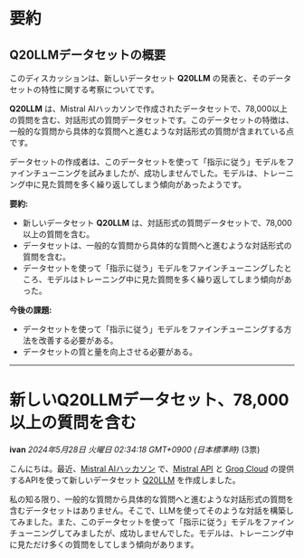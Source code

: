 # 要約 
## Q20LLMデータセットの概要

このディスカッションは、新しいデータセット **Q20LLM** の発表と、そのデータセットの特性に関する考察についてです。

**Q20LLM** は、Mistral AIハッカソンで作成されたデータセットで、78,000以上の質問を含む、対話形式の質問データセットです。このデータセットの特徴は、一般的な質問から具体的な質問へと進むような対話形式の質問が含まれている点です。

データセットの作成者は、このデータセットを使って「指示に従う」モデルをファインチューニングを試みましたが、成功しませんでした。モデルは、トレーニング中に見た質問を多く繰り返してしまう傾向があったようです。

**要約:**

* 新しいデータセット **Q20LLM** は、対話形式の質問データセットで、78,000以上の質問を含む。
* データセットは、一般的な質問から具体的な質問へと進むような対話形式の質問を含む。
* データセットを使って「指示に従う」モデルをファインチューニングしたところ、モデルはトレーニング中に見た質問を多く繰り返してしまう傾向があった。

**今後の課題:**

* データセットを使って「指示に従う」モデルをファインチューニングする方法を改善する必要がある。
* データセットの質と量を向上させる必要がある。


---
# 新しいQ20LLMデータセット、78,000以上の質問を含む

**ivan** *2024年5月28日 火曜日 02:34:18 GMT+0900 (日本標準時)* (3票)

こんにちは。最近、[Mistral AIハッカソン](https://x.com/MistralAILabs/status/1788970688172245256) で、[Mistral API](https://docs.mistral.ai/api/) と [Groq Cloud](https://docs.mistral.ai/api/) の提供するAPIを使って新しいデータセット [Q20LLM](https://huggingface.co/datasets/cvmistralparis/Q20LLM) を作成しました。

私の知る限り、一般的な質問から具体的な質問へと進むような対話形式の質問を含むデータセットはありません。そこで、LLMを使ってそのような対話を構築してみました。また、このデータセットを使って「指示に従う」モデルをファインチューニングしてみましたが、成功しませんでした。モデルは、トレーニング中に見ただけ多くの質問をしてしまう傾向があります。 

